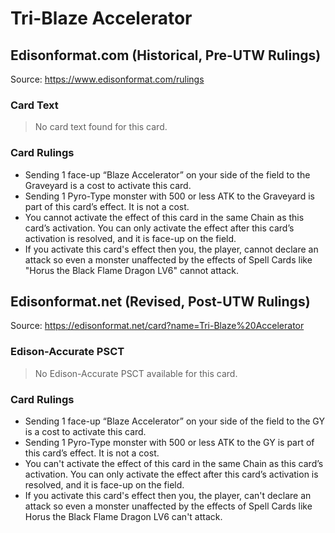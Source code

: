 # Tri-Blaze Accelerator

## Edisonformat.com (Historical, Pre-UTW Rulings)

Source: https://www.edisonformat.com/rulings

### Card Text

> No card text found for this card.

### Card Rulings

*   Sending 1 face-up “Blaze Accelerator” on your side of the field to the Graveyard is a cost to activate this card.
*   Sending 1 Pyro-Type monster with 500 or less ATK to the Graveyard is part of this card’s effect. It is not a cost.
*   You cannot activate the effect of this card in the same Chain as this card’s activation. You can only activate the effect after this card’s activation is resolved, and it is face-up on the field.
*   If you activate this card's effect then you, the player, cannot declare an attack so even a monster unaffected by the effects of Spell Cards like "Horus the Black Flame Dragon LV6" cannot attack.

## Edisonformat.net (Revised, Post-UTW Rulings)

Source: https://edisonformat.net/card?name=Tri-Blaze%20Accelerator

### Edison-Accurate PSCT

> No Edison-Accurate PSCT available for this card.

### Card Rulings

*   Sending 1 face-up “Blaze Accelerator” on your side of the field to the GY is a cost to activate this card.
*   Sending 1 Pyro-Type monster with 500 or less ATK to the GY is part of this card’s effect. It is not a cost.
*   You can't activate the effect of this card in the same Chain as this card’s activation. You can only activate the effect after this card’s activation is resolved, and it is face-up on the field.
*   If you activate this card's effect then you, the player, can't declare an attack so even a monster unaffected by the effects of Spell Cards like Horus the Black Flame Dragon LV6 can't attack.
            